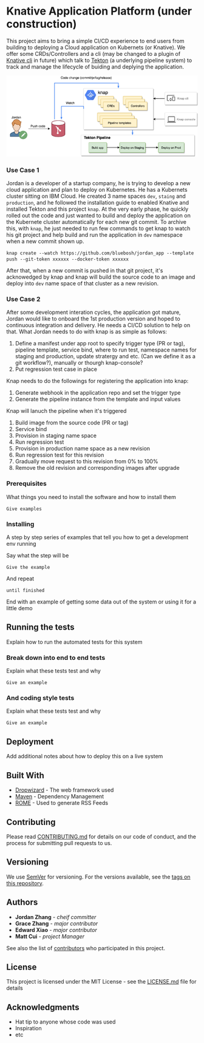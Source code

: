 # Knative Application Platform (under construction)

This project aims to bring a simple CI/CD experience to end users from building to deploying a Cloud application on Kubernets (or Knative). We offer some CRDs/Controllers and a cli (may be changed to a plugin of [Knative cli](https://github.com/knative/client) in future) which talk to [Tekton](https://github.com/tektoncd/pipeline) (a underlying pipeline system) to track and manage the lifecycle of buiding and deplying the application.

![knap_workflow](https://github.com/bluebosh/knap/blob/master/doc/knap.png)

### Use Case 1 ###
Jordan is a developer of a startup company, he is trying to develop a new cloud application and plan to deploy on Kubernetes. He has a Kubernets cluster sitting on IBM Cloud. He created 3 name spaces `dev`, `staing` and `production`, and he followed the installation guide to enabled Knative and installed Tekton and this project `knap`. At the very early phase, he quickly rolled out the code and just wanted to build and deploy the application on the Kubernete cluster automatically for each new git commit. To archive this, with `knap`, he just needed to run few commands to get knap to watch his git project and help build and run the application in `dev` namespace when a new commit shown up.

```
knap create --watch https://github.com/bluebosh/jordan_app --template push --git-token xxxxxx --docker-token xxxxxx
```

After that, when a new commit is pushed in that git project, it's acknowedged by knap and knap will build the source code to an image and deploy into `dev` name space of that cluster as a new revision.

### Use Case 2 ###
After some development interation cycles, the application got mature, Jordan would like to onboard the 1st production version and hoped to continuous integration and delivery. He needs a CI/CD solution to help on that. What Jordan needs to do with knap is as simple as follows: 

1. Define a manifest under app root to specify trigger type (PR or tag), pipeline template, service bind, where to run test, namespace names for staging and production, update stratergy and etc. (Can we define it as a git workflow?), manually or thourgh knap-console?
2. Put regression test case in place

Knap needs to do the followings for registering the application into knap:

1. Generate webhook in the application repo and set the trigger type
2. Generate the pipeline instance from the template and input values

Knap will lanuch the pipeline when it's triggered

1. Build image from the source code (PR or tag)
2. Service bind
3. Provision in staging name space
4. Run regression test
5. Provision in production name space as a new revision
6. Run regression test for this revision
7. Gradually move request to this revision from 0% to 100%
8. Remove the old revision and corresponding images after upgrade


### Prerequisites

What things you need to install the software and how to install them

```
Give examples
```

### Installing

A step by step series of examples that tell you how to get a development env running

Say what the step will be

```
Give the example
```

And repeat

```
until finished
```

End with an example of getting some data out of the system or using it for a little demo

## Running the tests

Explain how to run the automated tests for this system

### Break down into end to end tests

Explain what these tests test and why

```
Give an example
```

### And coding style tests

Explain what these tests test and why

```
Give an example
```

## Deployment

Add additional notes about how to deploy this on a live system

## Built With

* [Dropwizard](http://www.dropwizard.io/1.0.2/docs/) - The web framework used
* [Maven](https://maven.apache.org/) - Dependency Management
* [ROME](https://rometools.github.io/rome/) - Used to generate RSS Feeds

## Contributing

Please read [CONTRIBUTING.md](https://gist.github.com/PurpleBooth/b24679402957c63ec426) for details on our code of conduct, and the process for submitting pull requests to us.

## Versioning

We use [SemVer](http://semver.org/) for versioning. For the versions available, see the [tags on this repository](https://github.com/your/project/tags). 

## Authors

* **Jordan Zhang** - *cheif committer*
* **Grace Zhang** - *major contributor*
* **Edward Xiao** - *major contributor*
* **Matt Cui** - *project Manager*

See also the list of [contributors](https://github.com/your/project/contributors) who participated in this project.

## License

This project is licensed under the MIT License - see the [LICENSE.md](LICENSE.md) file for details

## Acknowledgments

* Hat tip to anyone whose code was used
* Inspiration
* etc
